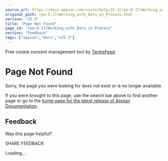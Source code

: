 ```yaml
---
source_url: https://docs.appian.com/suite/help/25.3/rpa-9.17/Working_with_Data_in_Process.html
original_path: rpa-9.17/Working_with_Data_in_Process.html
version: "25.3"
title: "Page Not Found"
page_id: "rpa-9.17/Working_with_Data_in_Process"
section: "Feedback"
tags: ["appian","docs","v25.3"]
---
```



Free cookie consent management tool by [TermsFeed](https://www.termsfeed.com/)

# Page Not Found

Sorry, the page you were looking for does not exist or is no longer available.

If you were brought to this page, use the search bar above to find another page or go to the [home page for the latest release of Appian Documentation](https://docs.appian.com/suite/help/latest/).

## Feedback

Was this page helpful?

SHARE FEEDBACK

Loading...